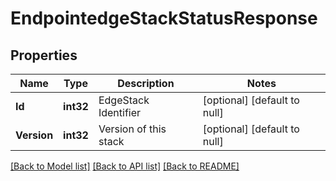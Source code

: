 # EndpointedgeStackStatusResponse

## Properties
Name | Type | Description | Notes
------------ | ------------- | ------------- | -------------
**Id** | **int32** | EdgeStack Identifier | [optional] [default to null]
**Version** | **int32** | Version of this stack | [optional] [default to null]

[[Back to Model list]](../README.md#documentation-for-models) [[Back to API list]](../README.md#documentation-for-api-endpoints) [[Back to README]](../README.md)


